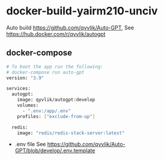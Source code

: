 # docker-build-yairm210-unciv

Auto build https://github.com/qyvlik/Auto-GPT, See https://hub.docker.com/r/qyvlik/autogpt

## docker-compose

```bash
# To boot the app run the following:
# docker-compose run auto-gpt
version: "3.9"

services:
  autogpt:
    image: qyvlik/autogpt:develop
    volumes:
      - ".env:/app/.env"
    profiles: ["exclude-from-up"]

  redis:
    image: "redis/redis-stack-server:latest"
```

- .env file See https://github.com/qyvlik/Auto-GPT/blob/develop/.env.template
